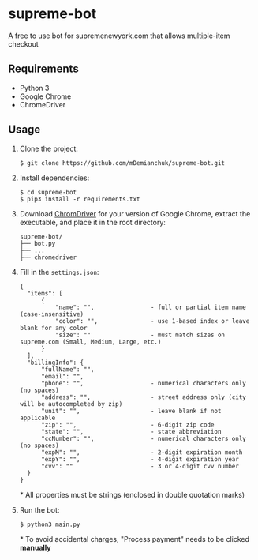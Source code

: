 # supreme-bot
A free to use bot for supremenewyork.com that allows multiple-item checkout

## Requirements
- Python 3
- Google Chrome
- ChromeDriver

## Usage
1. Clone the project:
   ```
   $ git clone https://github.com/mDemianchuk/supreme-bot.git
   ```

2. Install dependencies:
    ```
    $ cd supreme-bot
    $ pip3 install -r requirements.txt   
    ```

3. Download [ChromDriver](https://chromedriver.chromium.org/downloads) for your version of Google Chrome, extract the executable, and place it in the root directory:

    ```
    supreme-bot/
    ├── bot.py
    ├── ...
    ├── chromedriver
    ```

4. Fill in the `settings.json`:

    ```  
    {
      "items": [                         
          {
              "name": "",                - full or partial item name (case-insensitive)
              "color": "",               - use 1-based index or leave blank for any color
              "size": ""                 - must match sizes on supreme.com (Small, Medium, Large, etc.)
          }
      ],
      "billingInfo": {
          "fullName": "",
          "email": "",
          "phone": "",                   - numerical characters only (no spaces) 
          "address": "",                 - street address only (city will be autocompleted by zip)
          "unit": "",                    - leave blank if not applicable
          "zip": "",                     - 6-digit zip code
          "state": "",                   - state abbreviation
          "ccNumber": "",                - numerical characters only (no spaces)
          "expM": "",                    - 2-digit expiration month
          "expY": "",                    - 4-digit expiration year
          "cvv": ""                      - 3 or 4-digit cvv number
      }
    }
    ```
     \* All properties must be strings (enclosed in double quotation marks)

5. Run the bot:
   ```
   $ python3 main.py
   ```
   \* To avoid accidental charges, "Process payment" needs to be clicked **manually**
